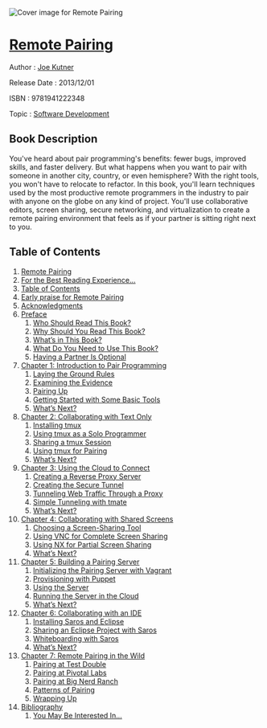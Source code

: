 ![Cover image for Remote Pairing](https://imgdetail.ebookreading.net/cover/cover/software_development/EB9781941222348.jpg)

[Remote Pairing](https://ebookreading.net/view/book/Remote+Pairing-EB9781941222348_1.html "Remote Pairing")
====================================================================================================================

Author : [Joe Kutner](https://ebookreading.net/search/author/Joe+Kutner)

Release Date : 2013/12/01

ISBN : 9781941222348

Topic : [Software Development](https://ebookreading.net/search/category/software-development)

Book Description
-----------------

You've heard about pair programming's benefits: fewer bugs, improved skills, and faster delivery. But what happens when you want to pair with someone in another city, country, or even hemisphere? With the right tools, you won't have to relocate to refactor. In this book, you'll learn techniques used by the most productive remote programmers in the industry to pair with anyone on the globe on any kind of project. You'll use collaborative editors, screen sharing, secure networking, and virtualization to create a remote pairing environment that feels as if your partner is sitting right next to you.
              
Table of Contents
-----------------

1. [Remote Pairing](https://ebookreading.net/view/book/Remote+Pairing-EB9781941222348_2.html)
1. [For the Best Reading Experience...](https://ebookreading.net/view/book/Remote+Pairing-EB9781941222348_4.html)
1. [Table of Contents](https://ebookreading.net/view/book/Remote+Pairing-EB9781941222348_5.html)
1. [Early praise for Remote Pairing](https://ebookreading.net/view/book/Remote+Pairing-EB9781941222348_6.html)
1. [Acknowledgments](https://ebookreading.net/view/book/Remote+Pairing-EB9781941222348_7.html)
1. [Preface](https://ebookreading.net/view/book/Remote+Pairing-EB9781941222348_8.html)
    1. [Who Should Read This Book?](https://ebookreading.net/view/book/Remote+Pairing-EB9781941222348_9.html)
    1. [Why Should You Read This Book?](https://ebookreading.net/view/book/Remote+Pairing-EB9781941222348_10.html)
    1. [What’s in This Book?](https://ebookreading.net/view/book/Remote+Pairing-EB9781941222348_11.html)
    1. [What Do You Need to Use This Book?](https://ebookreading.net/view/book/Remote+Pairing-EB9781941222348_12.html)
    1. [Having a Partner Is Optional](https://ebookreading.net/view/book/Remote+Pairing-EB9781941222348_13.html)
1. [Chapter 1: Introduction to Pair Programming](https://ebookreading.net/view/book/Remote+Pairing-EB9781941222348_14.html)
    1. [Laying the Ground Rules](https://ebookreading.net/view/book/Remote+Pairing-EB9781941222348_15.html)
    1. [Examining the Evidence](https://ebookreading.net/view/book/Remote+Pairing-EB9781941222348_16.html)
    1. [Pairing Up](https://ebookreading.net/view/book/Remote+Pairing-EB9781941222348_17.html)
    1. [Getting Started with Some Basic Tools](https://ebookreading.net/view/book/Remote+Pairing-EB9781941222348_18.html)
    1. [What’s Next?](https://ebookreading.net/view/book/Remote+Pairing-EB9781941222348_19.html)
1. [Chapter 2: Collaborating with Text Only](https://ebookreading.net/view/book/Remote+Pairing-EB9781941222348_20.html)
    1. [Installing tmux](https://ebookreading.net/view/book/Remote+Pairing-EB9781941222348_21.html)
    1. [Using tmux as a Solo Programmer](https://ebookreading.net/view/book/Remote+Pairing-EB9781941222348_22.html)
    1. [Sharing a tmux Session](https://ebookreading.net/view/book/Remote+Pairing-EB9781941222348_23.html)
    1. [Using tmux for Pairing](https://ebookreading.net/view/book/Remote+Pairing-EB9781941222348_24.html)
    1. [What’s Next?](https://ebookreading.net/view/book/Remote+Pairing-EB9781941222348_25.html)
1. [Chapter 3: Using the Cloud to Connect](https://ebookreading.net/view/book/Remote+Pairing-EB9781941222348_26.html)
    1. [Creating a Reverse Proxy Server](https://ebookreading.net/view/book/Remote+Pairing-EB9781941222348_27.html)
    1. [Creating the Secure Tunnel](https://ebookreading.net/view/book/Remote+Pairing-EB9781941222348_28.html)
    1. [Tunneling Web Traffic Through a Proxy](https://ebookreading.net/view/book/Remote+Pairing-EB9781941222348_29.html)
    1. [Simple Tunneling with tmate](https://ebookreading.net/view/book/Remote+Pairing-EB9781941222348_30.html)
    1. [What’s Next?](https://ebookreading.net/view/book/Remote+Pairing-EB9781941222348_31.html)
1. [Chapter 4: Collaborating with Shared Screens](https://ebookreading.net/view/book/Remote+Pairing-EB9781941222348_32.html)
    1. [Choosing a Screen-Sharing Tool](https://ebookreading.net/view/book/Remote+Pairing-EB9781941222348_33.html)
    1. [Using VNC for Complete Screen Sharing](https://ebookreading.net/view/book/Remote+Pairing-EB9781941222348_34.html)
    1. [Using NX for Partial Screen Sharing](https://ebookreading.net/view/book/Remote+Pairing-EB9781941222348_35.html)
    1. [What’s Next?](https://ebookreading.net/view/book/Remote+Pairing-EB9781941222348_36.html)
1. [Chapter 5: Building a Pairing Server](https://ebookreading.net/view/book/Remote+Pairing-EB9781941222348_37.html)
    1. [Initializing the Pairing Server with Vagrant](https://ebookreading.net/view/book/Remote+Pairing-EB9781941222348_38.html)
    1. [Provisioning with Puppet](https://ebookreading.net/view/book/Remote+Pairing-EB9781941222348_39.html)
    1. [Using the Server](https://ebookreading.net/view/book/Remote+Pairing-EB9781941222348_40.html)
    1. [Running the Server in the Cloud](https://ebookreading.net/view/book/Remote+Pairing-EB9781941222348_41.html)
    1. [What’s Next?](https://ebookreading.net/view/book/Remote+Pairing-EB9781941222348_42.html)
1. [Chapter 6: Collaborating with an IDE](https://ebookreading.net/view/book/Remote+Pairing-EB9781941222348_43.html)
    1. [Installing Saros and Eclipse](https://ebookreading.net/view/book/Remote+Pairing-EB9781941222348_44.html)
    1. [Sharing an Eclipse Project with Saros](https://ebookreading.net/view/book/Remote+Pairing-EB9781941222348_45.html)
    1. [Whiteboarding with Saros](https://ebookreading.net/view/book/Remote+Pairing-EB9781941222348_46.html)
    1. [What’s Next?](https://ebookreading.net/view/book/Remote+Pairing-EB9781941222348_47.html)
1. [Chapter 7: Remote Pairing in the Wild](https://ebookreading.net/view/book/Remote+Pairing-EB9781941222348_48.html)
    1. [Pairing at Test Double](https://ebookreading.net/view/book/Remote+Pairing-EB9781941222348_49.html)
    1. [Pairing at Pivotal Labs](https://ebookreading.net/view/book/Remote+Pairing-EB9781941222348_50.html)
    1. [Pairing at Big Nerd Ranch](https://ebookreading.net/view/book/Remote+Pairing-EB9781941222348_51.html)
    1. [Patterns of Pairing](https://ebookreading.net/view/book/Remote+Pairing-EB9781941222348_52.html)
    1. [Wrapping Up](https://ebookreading.net/view/book/Remote+Pairing-EB9781941222348_53.html)
1. [Bibliography](https://ebookreading.net/view/book/Remote+Pairing-EB9781941222348_54.html)
    1. [You May Be Interested In…](https://ebookreading.net/view/book/Remote+Pairing-EB9781941222348_55.html)
